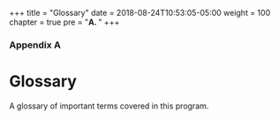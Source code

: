 +++
title = "Glossary"
date = 2018-08-24T10:53:05-05:00
weight = 100
chapter = true
pre = "<b>A. </b>"
+++

### Appendix A

# Glossary

A glossary of important terms covered in this program.
